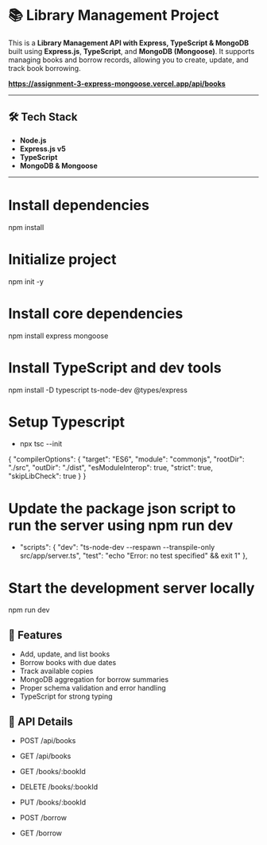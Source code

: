 # 📚 Library Management Project

This is a **Library Management API with Express, TypeScript & MongoDB** built using **Express.js**, **TypeScript**, and **MongoDB (Mongoose)**. It supports managing books and borrow records, allowing you to create, update, and track book borrowing.

**https://assignment-3-express-mongoose.vercel.app/api/books**

---

## 🛠️ Tech Stack

- **Node.js**
- **Express.js v5**
- **TypeScript**
- **MongoDB & Mongoose**

---

# Install dependencies
npm install

# Initialize project
npm init -y

# Install core dependencies
npm install express mongoose

# Install TypeScript and dev tools
npm install -D typescript ts-node-dev @types/express

# Setup Typescript
- npx tsc --init

{
  "compilerOptions": {
    "target": "ES6",
    "module": "commonjs",
    "rootDir": "./src",
    "outDir": "./dist",
    "esModuleInterop": true,
    "strict": true,
    "skipLibCheck": true
  }
}

# Update the package json script to run the server using npm run dev
- "scripts": {
    "dev": "ts-node-dev --respawn --transpile-only src/app/server.ts",
    "test": "echo \"Error: no test specified\" && exit 1"
  },

# Start the development server locally
npm run dev


## 🚀 Features

- Add, update, and list books
- Borrow books with due dates
- Track available copies
- MongoDB aggregation for borrow summaries
- Proper schema validation and error handling
- TypeScript for strong typing


## 🚀 API Details

- POST /api/books

- GET /api/books 

- GET /books/:bookId

- DELETE /books/:bookId

- PUT /books/:bookId 

- POST /borrow 

- GET /borrow 